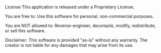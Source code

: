 License
This application is released under a Proprietary License.

You are free to: Use this software for personal, non-commercial purposes.

You are NOT allowed to: Reverse-engineer, decompile, modify, redistribute, or sell this software.

Disclaimer: This software is provided "as-is" without any warranty. The creator is not liable for any damages that may arise from its use.
